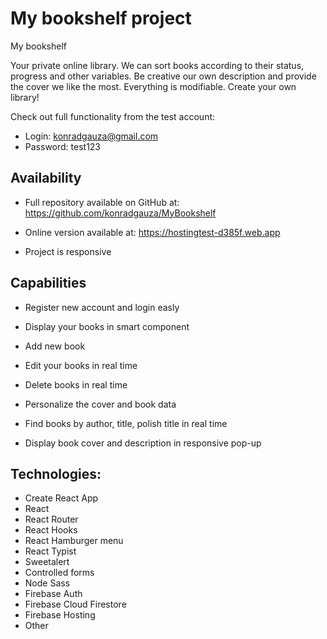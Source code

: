 # My bookshelf project

My bookshelf

Your private online library. We can sort books according to their status, progress and other variables. Be creative our own description and provide the cover we like the most. Everything is modifiable. Create your own library!

Check out full functionality from the test account:

- Login: konradgauza@gmail.com
- Password: test123



## Availability

- Full repository available on GitHub at: https://github.com/konradgauza/MyBookshelf 

- Online version available at: https://hostingtest-d385f.web.app 

- Project is responsive


## Capabilities

- Register new account and login easly

- Display your books in smart component

- Add new book

- Edit your books in real time

- Delete books in real time

- Personalize the cover and book data

- Find books by author, title, polish title in real time

- Display book cover and description in responsive pop-up

## Technologies:

- Create React App
- React
- React Router
- React Hooks
- React Hamburger menu
- React Typist
- Sweetalert
- Controlled forms
- Node Sass
- Firebase Auth
- Firebase Cloud Firestore
- Firebase Hosting
- Other
